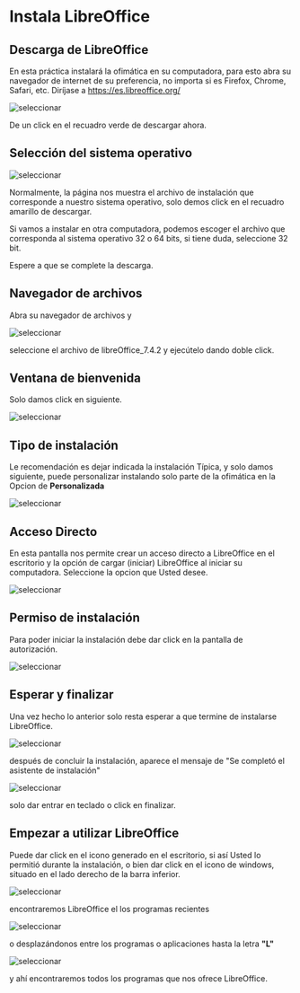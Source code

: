 # Instala LibreOffice


## Descarga de LibreOffice

En esta práctica instalará la ofimática en su computadora, para esto abra su navegador de internet de su preferencia, no importa si es Firefox, Chrome, Safari, etc.
Diríjase a https://es.libreoffice.org/ 
 
![seleccionar](01-instalar/01descarga.png)

De un click en el recuadro verde de descargar ahora. 

## Selección del sistema operativo

![seleccionar](01-instalar/02selOS.png)

Normalmente, la página nos muestra el archivo de instalación que corresponde a nuestro sistema operativo, solo demos click en el recuadro amarillo de descargar.

Si vamos a instalar en otra computadora, podemos escoger el archivo que corresponda al sistema operativo 32 o 64 bits, si tiene duda, seleccione 32 bit.

Espere a que se complete la descarga.

## Navegador de archivos

Abra su navegador de archivos y 

![seleccionar](01-instalar/03Navegador.png)

seleccione el archivo de libreOffice_7.4.2 y ejecútelo dando doble click.


## Ventana de bienvenida

Solo damos click en siguiente.

![seleccionar](01-instalar/04siguiente.png)

## Tipo de instalación

Le recomendación es dejar indicada la instalación Típica, y solo damos siguiente, puede personalizar instalando solo parte de la ofimática en la Opcion de __Personalizada__

![seleccionar](01-instalar/05tipica.png)

## Acceso Directo

En esta pantalla nos permite crear un acceso directo a LibreOffice en el escritorio y la opción de cargar (iniciar) LibreOffice al iniciar su computadora.
Seleccione la opcion que Usted desee.

![seleccionar](01-instalar/06acceso.png)

## Permiso de instalación

Para poder iniciar la instalación debe dar click en la pantalla de autorización.

![seleccionar](01-instalar/07aceptar_cambio.png)

## Esperar y finalizar

Una vez hecho lo anterior solo resta esperar a que termine de instalarse LibreOffice.

![seleccionar](01-instalar/08esperar.png)

después de concluir la instalación, aparece el mensaje de "Se completó el asistente de instalación"

![seleccionar](01-instalar/09finalizar.png)

solo dar entrar en teclado o click en finalizar.

## Empezar a utilizar LibreOffice

Puede dar click en el icono generado en el escritorio, si así Usted lo permitió durante la instalación, o bien dar click en el icono de windows, situado en el lado derecho de la barra inferior.

![seleccionar](01-instalar/10logotipo.png)

encontraremos LibreOffice el los programas recientes

![seleccionar](01-instalar/11recientes.png)

o desplazándonos entre los programas o aplicaciones hasta la letra __"L"__

![seleccionar](01-instalar/12libreoffice.png)

y ahí encontraremos todos los programas que nos ofrece LibreOffice.





